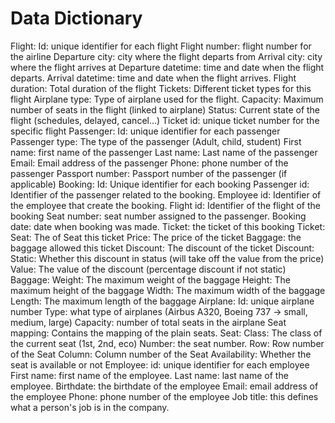 # Data Dictionary

Flight:
	Id: unique identifier for each flight
	Flight number: flight number for the airline
	Departure city:  city where the flight departs from
	Arrival city: city where	the flight arrives at
	Departure datetime: time and date when the flight departs.
	Arrival datetime: time and date when the flight arrives.
	Flight duration: Total duration of the flight
	Tickets: Different ticket types for this flight
	Airplane type: Type of airplane used for the flight.
	Capacity: Maximum number of seats in the flight (linked to airplane)
	Status: Current state of the flight (schedules, delayed, cancel…) 
	Ticket id: unique ticket number for the specific flight
Passenger:
	Id: unique identifier for each passenger
	Passenger type: The type of the passenger (Adult, child, student)
	First name: first name of the passenger
	Last name: Last name of the passenger
	Email: Email address of the passenger
	Phone: phone number of the passenger
	Passport number: Passport number of the passenger (if applicable)
Booking:
	Id: Unique identifier for each booking
	Passenger id: Identifier of the passenger related to the booking.
	Employee id: Identifier of the employee that create the booking.
	Flight id: Identifier of the flight of the booking
	Seat number: seat number assigned to the passenger.
	Booking date: 	date when booking was made.
	Ticket: the ticket of this booking
Ticket:
	Seat: The of Seat this ticket
	Price: The price of the ticket
	Baggage: the baggage allowed this ticket
	Discount: The discount of the ticket
Discount:
	Static: Whether this discount in status (will take off the value from the price)
	Value: The value of the discount (percentage discount if not static)
Baggage:
 	Weight: The maximum weight of the baggage
	Height: The maximum height of the baggage
	Width: The maximum width of the baggage
	Length: The maximum length of the baggage
Airplane:
	Id: unique airplane number
	Type: what type of airplanes (Airbus A320, Boeing 737 -> small, medium, large)
	Capacity: number of total seats in the airplane
	Seat mapping: Contains the mapping of the plain seats.
Seat: 
	Class: The class of the current seat (1st, 2nd, eco)
	Number: the seat number.
	Row: Row number of the Seat
	Column: Column number of the Seat
	Availability: Whether the seat is available or not
Employee:
	id: unique identifier for each employee
	First name: first name of the employee.
	Last name: last name of the employee.
	Birthdate: the birthdate of the employee
	Email: email address of the employee
	Phone: phone number of the employee
	Job title: this defines what a person's job is in the company. 

